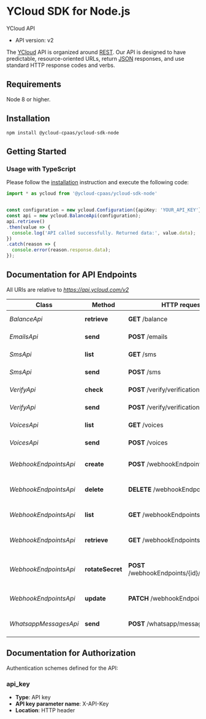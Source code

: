 # YCloud SDK for Node.js

YCloud API
- API version: v2

The [YCloud](https://ycloud.com) API is organized around [REST](https://en.wikipedia.org/wiki/Representational_state_transfer). Our API is designed to have predictable, resource-oriented URLs, return [JSON](https://www.json.org) responses, and use standard HTTP response codes and verbs.


## Requirements

Node 8 or higher.

## Installation

```shell
npm install @ycloud-cpaas/ycloud-sdk-node
```

## Getting Started

### Usage with TypeScript

Please follow the [installation](#installation) instruction and execute the following code:

```typescript
import * as ycloud from '@ycloud-cpaas/ycloud-sdk-node'


const configuration = new ycloud.Configuration({apiKey: 'YOUR_API_KEY'});
const api = new ycloud.BalanceApi(configuration);
api.retrieve()
.then(value => {
  console.log('API called successfully. Returned data:', value.data);
})
.catch(reason => {
  console.error(reason.response.data);
});

```

## Documentation for API Endpoints

All URIs are relative to *https://api.ycloud.com/v2*

Class | Method | HTTP request | Description
------------ | ------------- | ------------- | -------------
*BalanceApi* | **retrieve** | **GET** /balance | Retrieve balance
*EmailsApi* | **send** | **POST** /emails | Send an email
*SmsApi* | **list** | **GET** /sms | List SMS records
*SmsApi* | **send** | **POST** /sms | Send an SMS
*VerifyApi* | **check** | **POST** /verify/verificationChecks | Check a verification
*VerifyApi* | **send** | **POST** /verify/verifications | Start a verification
*VoicesApi* | **list** | **GET** /voices | List voice records
*VoicesApi* | **send** | **POST** /voices | Send a voice code
*WebhookEndpointsApi* | **create** | **POST** /webhookEndpoints | Create a webhook endpoint
*WebhookEndpointsApi* | **delete** | **DELETE** /webhookEndpoints/{id} | Delete a webhook endpoint
*WebhookEndpointsApi* | **list** | **GET** /webhookEndpoints | List webhook endpoints
*WebhookEndpointsApi* | **retrieve** | **GET** /webhookEndpoints/{id} | Retrieve a webhook endpoint
*WebhookEndpointsApi* | **rotateSecret** | **POST** /webhookEndpoints/{id}/rotateSecret | Rotate a webhook endpoint secret
*WebhookEndpointsApi* | **update** | **PATCH** /webhookEndpoints/{id} | Update a webhook endpoint
*WhatsappMessagesApi* | **send** | **POST** /whatsapp/messages | Send a WhatsApp message


## Documentation for Authorization

Authentication schemes defined for the API:
### api_key

- **Type**: API key
- **API key parameter name**: X-API-Key
- **Location**: HTTP header
